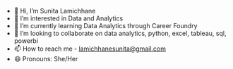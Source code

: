 - 👋 Hi, I’m Sunita Lamichhane
- 👀 I’m interested in Data and Analytics
- 🌱 I’m currently learning Data Analytics through Career Foundry
- 💞️ I’m looking to collaborate on data analytics, python, excel, tableau, sql, powerbi
- 📫 How to reach me - lamichhanesunita@gmail.com
- 😄 Pronouns: She/Her

<!---
nanusunita/nanusunita is a ✨ special ✨ repository because its `README.md` (this file) appears on your GitHub profile.
You can click the Preview link to take a look at your changes.
--->
